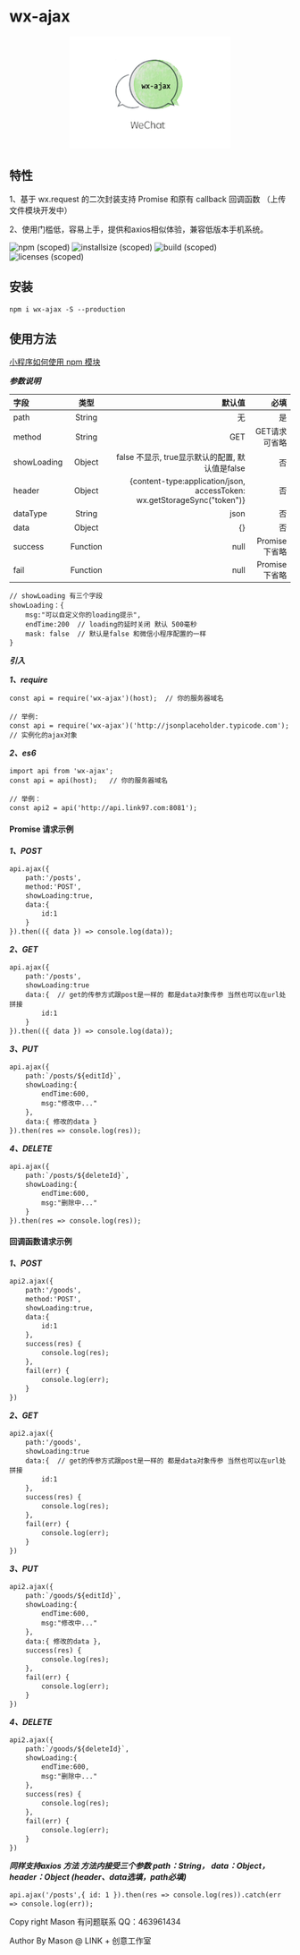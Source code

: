 # wx-ajax

<!-- logo -->
<div align=center>
    <img height="200" src="https://raw.githubusercontent.com/displayLi/wx-ajax/master/logo.png"/>
</div>

## 特性

1、基于 wx.request 的二次封装支持 Promise 和原有 callback 回调函数 （上传文件模块开发中）

2、使用门槛低，容易上手，提供和axios相似体验，兼容低版本手机系统。

![npm (scoped)](https://img.shields.io/badge/npm-v5.6.0-brightgreen.svg) 
![installsize (scoped)](https://img.shields.io/badge/install%20size-74.2kb-yellow.svg) 
![build (scoped)](https://img.shields.io/badge/build-passing-yellowgreen.svg) 
![licenses (scoped)](https://img.shields.io/badge/licenses-MIT-blue.svg) 

## 安装

```
npm i wx-ajax -S --production
```

## 使用方法

<a href="https://developers.weixin.qq.com/miniprogram/dev/devtools/npm.html?search-key=npm">小程序如何使用 npm 模块</a>

***参数说明***


|字段|类型|默认值|必填|
|:---|:---:|---:|---:|
|path|String|无|是|
|method|String|GET|GET请求可省略|
|showLoading|Object|false 不显示, true显示默认的配置, 默认值是false|否|
|header|Object|{content-type:application/json, accessToken: wx.getStorageSync("token")}|否|
|dataType|String|json|否|
|data|Object|{}|否|
|success|Function|null|Promise下省略|
|fail|Function|null|Promise下省略|


```
// showLoading 有三个字段
showLoading：{
    msg:"可以自定义你的loading提示",
    endTime:200  // loading的延时关闭 默认 500毫秒
    mask: false  // 默认是false 和微信小程序配置的一样
}

```


***引入***

***1、require***
```
const api = require('wx-ajax')(host);  // 你的服务器域名

// 举例:
const api = require('wx-ajax')('http://jsonplaceholder.typicode.com');  // 实例化的ajax对象

```

***2、es6***

```
import api from 'wx-ajax';
const api = api(host);   // 你的服务器域名

// 举例：
const api2 = api('http://api.link97.com:8081');
```
#### Promise 请求示例
***1、POST***

```
api.ajax({
    path:'/posts',
    method:'POST',
    showLoading:true,
    data:{
        id:1
    }
}).then(({ data }) => console.log(data));
```

***2、GET***

```
api.ajax({
    path:'/posts',
    showLoading:true
    data:{  // get的传参方式跟post是一样的 都是data对象传参 当然也可以在url处拼接
        id:1
    }
}).then(({ data }) => console.log(data));
```

***3、PUT***

```
api.ajax({
    path:`/posts/${editId}`,
    showLoading:{
        endTime:600,
        msg:"修改中..."
    },
    data:{ 修改的data }
}).then(res => console.log(res));
```


***4、DELETE***

```
api.ajax({
    path:`/posts/${deleteId}`,
    showLoading:{
        endTime:600,
        msg:"删除中..."
    }
}).then(res => console.log(res));
```

#### 回调函数请求示例

***1、POST***

```
api2.ajax({
    path:'/goods',
    method:'POST',
    showLoading:true,
    data:{
        id:1
    },
    success(res) {
        console.log(res);
    },
    fail(err) {
        console.log(err);
    }
})
```

***2、GET***

```
api2.ajax({
    path:'/goods',
    showLoading:true
    data:{  // get的传参方式跟post是一样的 都是data对象传参 当然也可以在url处拼接
        id:1
    },
    success(res) {
        console.log(res);
    },
    fail(err) {
        console.log(err);
    }
})
```

***3、PUT***

```
api2.ajax({
    path:`/goods/${editId}`,
    showLoading:{
        endTime:600,
        msg:"修改中..."
    },
    data:{ 修改的data },
    success(res) {
        console.log(res);
    },
    fail(err) {
        console.log(err);
    }
})
```


***4、DELETE***

```
api2.ajax({
    path:`/goods/${deleteId}`,
    showLoading:{
        endTime:600,
        msg:"删除中..."
    },
    success(res) {
        console.log(res);
    },
    fail(err) {
        console.log(err);
    }
})

```
***同样支持axios 方法 方法内接受三个参数 path：String， data：Object，header：Object (header、data选填，path必填)***
```
api.ajax('/posts',{ id: 1 }).then(res => console.log(res)).catch(err => console.log(err));

```

Copy right Mason 有问题联系 QQ：463961434

Author By Mason @ LINK + 创意工作室